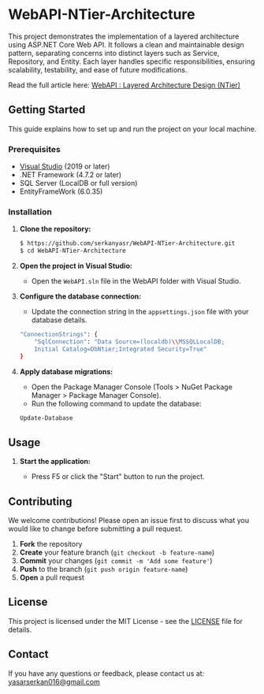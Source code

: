 # WebAPI-NTier-Architecture

This project demonstrates the implementation of a layered architecture using ASP.NET Core Web API. It follows a clean and maintainable design pattern, separating concerns into distinct layers such as Service, Repository, and Entity. Each layer handles specific responsibilities, ensuring scalability, testability, and ease of future modifications.



Read the full article here: [WebAPI : Layered Architecture Design (NTier)](https://serkanyasr.medium.com/webapi-katmanl%C4%B1-mimari-tasar%C4%B1m%C4%B1-ntier-cc03f194f587)




## Getting Started

This guide explains how to set up and run the project on your local machine.

### Prerequisites

- [Visual Studio](https://visualstudio.microsoft.com/) (2019 or later)
- .NET Framework (4.7.2 or later)
- SQL Server (LocalDB or full version)
- EntityFrameWork (6.0.35) 

### Installation

1. **Clone the repository:**

    ```sh
    $ https://github.com/serkanyasr/WebAPI-NTier-Architecture.git
    $ cd WebAPI-NTier-Architecture
    ```

2. **Open the project in Visual Studio:**

    - Open the `WebAPI.sln` file in the WebAPI folder with Visual Studio.


4. **Configure the database connection:**

    - Update the connection string in the `appsettings.json` file with your database details.

    ```sh
    "ConnectionStrings": {
        "SqlConnection": "Data Source=(localdb)\\MSSQLLocalDB;
        Initial Catalog=DbNtier;Integrated Security=True"
    }
    ```



5. **Apply database migrations:**

    - Open the Package Manager Console (Tools > NuGet Package Manager > Package Manager Console).
    - Run the following command to update the database:

    ```sh
    Update-Database
    ```

## Usage

1. **Start the application:**

    - Press F5 or click the "Start" button to run the project.


## Contributing

We welcome contributions! Please open an issue first to discuss what you would like to change before submitting a pull request.

1. **Fork** the repository
2. **Create** your feature branch (`git checkout -b feature-name`)
3. **Commit** your changes (`git commit -m 'Add some feature'`)
4. **Push** to the branch (`git push origin feature-name`)
5. **Open** a pull request

## License

This project is licensed under the MIT License - see the [LICENSE](LICENSE) file for details.

## Contact

If you have any questions or feedback, please contact us at: [yasarserkan016@gmail.com](mailto:yasarserkan016@gmail.com)

